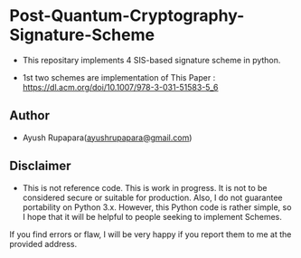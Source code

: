 # Post-Quantum-Cryptography-Signature-Scheme

- This repositary implements 4 SIS-based signature scheme in python.

- 1st two schemes are implementation of This Paper : https://dl.acm.org/doi/10.1007/978-3-031-51583-5_6

## Author
- Ayush Rupapara(ayushrupapara@gmail.com)

## Disclaimer
- This is not reference code. This is work in progress. It is not to be considered secure or suitable for production. Also, I do not guarantee portability on Python 3.x. However, this Python code is rather simple, so I hope that it will be helpful to people seeking to implement Schemes.

If you find errors or flaw, I will be very happy if you report them to me at the provided address.


